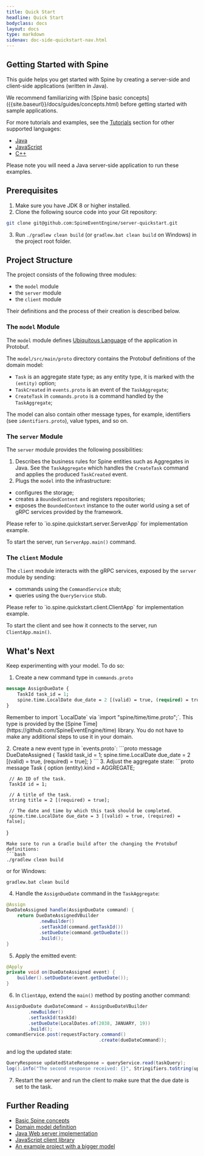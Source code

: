 ```yaml
---
title: Quick Start
headline: Quick Start
bodyclass: docs
layout: docs
type: markdown
sidenav: doc-side-quickstart-nav.html
---
```

<h2 class="top">Getting Started with Spine</h2>

<div id="toc" class="toc hide-block"></div>

This guide helps you get started with Spine by creating a server-side and client-side applications (written in Java).

<p class="note">We recommend familiarizing with [Spine basic concepts]({{site.baseurl}}/docs/guides/concepts.html) before getting started with sample applications.</p>

For more tutorials and examples, see the [Tutorials]({{site.baseurl}}/docs/tutorials) section for other supported languages:

 - [Java](java.html)
 - [JavaScript](javascript.html)
 - [C++](cpp.html)

<p class="note">Please note you will need a Java server-side application to run these examples.
</p>

## Prerequisites

1.  Make sure you have JDK 8 or higher installed.
2.  Clone the following source code into your Git repository: 
```bash
git clone git@github.com:SpineEventEngine/server-quickstart.git
```
3. Run `./gradlew clean build` (or `gradlew.bat clean build` on Windows) in the project root folder.
 
## Project Structure
 
The project consists of the following three modules: 
 * the `model` module
 * the `server` module
 * the `client` module
 
Their definitions and the process of their creation is described below. 
 
### The `model` Module
 
The `model` module defines  [Ubiquitous Language](https://martinfowler.com/bliki/UbiquitousLanguage.html) 
 of the application in Protobuf.
 
The `model/src/main/proto` directory contains the Protobuf definitions of the domain model:
* `Task` is an aggregate state type; as any entity type, it is marked with the `(entity)` option;
* `TaskCreated` in `events.proto` is an event of the `TaskAggregate`;
* `CreateTask` in `commands.proto` is a command handled by the `TaskAggregate`;

The model can also contain other message types, for example, identifiers (see `identifiers.proto`), value
  types, and so on.
 
### The `server` Module

The `server` module provides the following possibilities: 

1. Describes the business rules for Spine entities such as Aggregates in Java.
See the `TaskAggregate` which handles the `CreateTask` command and applies the produced
 `TaskCreated` event.
2. Plugs the `model` into the infrastructure: 
 * configures the storage;
 * creates a `BoundedContext` and registers repositories;
 * exposes the `BoundedContext` instance to the outer world using a set of gRPC services provided by the framework.
 
<p class="note">Please refer to `io.spine.quickstart.server.ServerApp` for implementation example.</p>
 
To start the server, run `ServerApp.main()` command.
 
### The `client` Module
 
The `client` module interacts with the gRPC services, exposed by the `server` module by sending: 
 * commands using the `CommandService` stub;
 * queries using the `QueryService` stub.
 
<p class="note">Please refer to `io.spine.quickstart.client.ClientApp` for implementation example.</p>
 
To start the client and see how it connects to the server, run `ClientApp.main()`.
 
## What's Next
 
Keep experimenting with your model. To do so: 
1.  Create a new command type in `commands.proto` 
 ```proto
 message AssignDueDate {
     TaskId task_id = 1;
     spine.time.LocalDate due_date = 2 [(valid) = true, (required) = true, (when).in = FUTURE];
 }
 ```
<p class="note">Remember to import `LocalDate` via `import "spine/time/time.proto";`. This type is provided by
                  the [Spine Time](https://github.com/SpineEventEngine/time) library. You do not have to make any
                  additional steps to use it in your domain.</p>
2. Create a new event type in `events.proto`:
 ```proto
 message DueDateAssigned {
     TaskId task_id = 1;
     spine.time.LocalDate due_date = 2 [(valid) = true, (required) = true];
 }
 ```
3. Adjust the aggregate state:
 ```proto
 message Task {
     option (entity).kind = AGGREGATE;
 
     // An ID of the task.
     TaskId id = 1;
 
     // A title of the task.
     string title = 2 [(required) = true];
 
     // The date and time by which this task should be completed.
     spine.time.LocalDate due_date = 3 [(valid) = true, (required) = false];
 }
 ```
 Make sure to run a Gradle build after the changing the Protobuf definitions: 
 ```bash
 ./gradlew clean build
 ```` 
 or for Windows:
 ```
 gradlew.bat clean build
 ```
4. Handle the `AssignDueDate` command in the `TaskAggregate`:
 ```java
 @Assign
 DueDateAssigned handle(AssignDueDate command) {
     return DueDateAssignedVBuilder
             .newBuilder()
             .setTaskId(command.getTaskId())
             .setDueDate(command.getDueDate())
             .build();
 }
 ```
5. Apply the emitted event:
 ```java
 @Apply
 private void on(DueDateAssigned event) {
     builder().setDueDate(event.getDueDate());
 }
 ```
6. In `ClientApp`, extend the `main()` method by posting another command:
 ```java
 AssignDueDate dueDateCommand = AssignDueDateVBuilder
         .newBuilder()
         .setTaskId(taskId)
         .setDueDate(LocalDates.of(2038, JANUARY, 19))
         .build();
 commandService.post(requestFactory.command()
                                   .create(dueDateCommand));
 ```
 and log the updated state:
 ```java
 QueryResponse updatedStateResponse = queryService.read(taskQuery);
 log().info("The second response received: {}", Stringifiers.toString(updatedStateResponse));
 ```
7. Restart the server and run the client to make sure that the due date is set to the task. 
 
## Further Reading
  * [Basic Spine concepts](https://spine.io/docs/guides/concepts.html)
  * [Domain model definition](https://spine.io/docs/guides/model-definition.html)
  * [Java Web server implementation](https://github.com/SpineEventEngine/web)
  * [JavaScript client library](https://www.npmjs.com/package/spine-web)
  * [An example project with a bigger model](https://github.com/SpineEventEngine/todo-list) 

